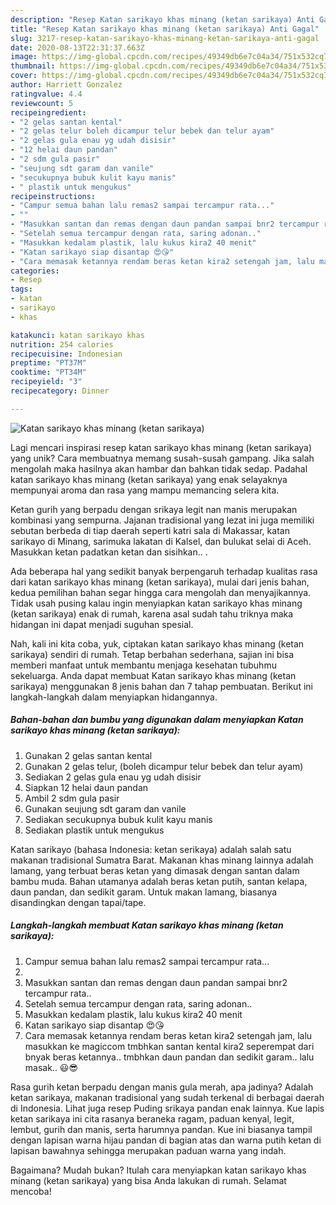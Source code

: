 ```yaml
---
description: "Resep Katan sarikayo khas minang (ketan sarikaya) Anti Gagal"
title: "Resep Katan sarikayo khas minang (ketan sarikaya) Anti Gagal"
slug: 3217-resep-katan-sarikayo-khas-minang-ketan-sarikaya-anti-gagal
date: 2020-08-13T22:31:37.663Z
image: https://img-global.cpcdn.com/recipes/49349db6e7c04a34/751x532cq70/katan-sarikayo-khas-minang-ketan-sarikaya-foto-resep-utama.jpg
thumbnail: https://img-global.cpcdn.com/recipes/49349db6e7c04a34/751x532cq70/katan-sarikayo-khas-minang-ketan-sarikaya-foto-resep-utama.jpg
cover: https://img-global.cpcdn.com/recipes/49349db6e7c04a34/751x532cq70/katan-sarikayo-khas-minang-ketan-sarikaya-foto-resep-utama.jpg
author: Harriett Gonzalez
ratingvalue: 4.4
reviewcount: 5
recipeingredient:
- "2 gelas santan kental"
- "2 gelas telur boleh dicampur telur bebek dan telur ayam"
- "2 gelas gula enau yg udah disisir"
- "12 helai daun pandan"
- "2 sdm gula pasir"
- "seujung sdt garam dan vanile"
- "secukupnya bubuk kulit kayu manis"
- " plastik untuk mengukus"
recipeinstructions:
- "Campur semua bahan lalu remas2 sampai tercampur rata..."
- ""
- "Masukkan santan dan remas dengan daun pandan sampai bnr2 tercampur rata.."
- "Setelah semua tercampur dengan rata, saring adonan.."
- "Masukkan kedalam plastik, lalu kukus kira2 40 menit"
- "Katan sarikayo siap disantap 😍😘"
- "Cara memasak ketannya rendam beras ketan kira2 setengah jam, lalu masukkan ke magiccom tmbhkan santan kental kira2 seperempat dari bnyak beras ketannya.. tmbhkan daun pandan dan sedikit garam.. lalu masak.. 😃😎"
categories:
- Resep
tags:
- katan
- sarikayo
- khas

katakunci: katan sarikayo khas 
nutrition: 254 calories
recipecuisine: Indonesian
preptime: "PT37M"
cooktime: "PT34M"
recipeyield: "3"
recipecategory: Dinner

---
```



![Katan sarikayo khas minang (ketan sarikaya)](https://img-global.cpcdn.com/recipes/49349db6e7c04a34/751x532cq70/katan-sarikayo-khas-minang-ketan-sarikaya-foto-resep-utama.jpg)

Lagi mencari inspirasi resep katan sarikayo khas minang (ketan sarikaya) yang unik? Cara membuatnya memang susah-susah gampang. Jika salah mengolah maka hasilnya akan hambar dan bahkan tidak sedap. Padahal katan sarikayo khas minang (ketan sarikaya) yang enak selayaknya mempunyai aroma dan rasa yang mampu memancing selera kita.

Ketan gurih yang berpadu dengan srikaya legit nan manis merupakan kombinasi yang sempurna. Jajanan tradisional yang lezat ini juga memiliki sebutan berbeda di tiap daerah seperti katri sala di Makassar, katan sarikayo di Minang, sarimuka lakatan di Kalsel, dan bulukat selai di Aceh. Masukkan ketan padatkan ketan dan sisihkan.. .

Ada beberapa hal yang sedikit banyak berpengaruh terhadap kualitas rasa dari katan sarikayo khas minang (ketan sarikaya), mulai dari jenis bahan, kedua pemilihan bahan segar hingga cara mengolah dan menyajikannya. Tidak usah pusing kalau ingin menyiapkan katan sarikayo khas minang (ketan sarikaya) enak di rumah, karena asal sudah tahu triknya maka hidangan ini dapat menjadi suguhan spesial.


Nah, kali ini kita coba, yuk, ciptakan katan sarikayo khas minang (ketan sarikaya) sendiri di rumah. Tetap berbahan sederhana, sajian ini bisa memberi manfaat untuk membantu menjaga kesehatan tubuhmu sekeluarga. Anda dapat membuat Katan sarikayo khas minang (ketan sarikaya) menggunakan 8 jenis bahan dan 7 tahap pembuatan. Berikut ini langkah-langkah dalam menyiapkan hidangannya.

<!--inarticleads1-->

##### Bahan-bahan dan bumbu yang digunakan dalam menyiapkan Katan sarikayo khas minang (ketan sarikaya):

1. Gunakan 2 gelas santan kental
1. Gunakan 2 gelas telur, (boleh dicampur telur bebek dan telur ayam)
1. Sediakan 2 gelas gula enau yg udah disisir
1. Siapkan 12 helai daun pandan
1. Ambil 2 sdm gula pasir
1. Gunakan seujung sdt garam dan vanile
1. Sediakan secukupnya bubuk kulit kayu manis
1. Sediakan  plastik untuk mengukus


Katan sarikayo (bahasa Indonesia: ketan serikaya) adalah salah satu makanan tradisional Sumatra Barat. Makanan khas minang lainnya adalah lamang, yang terbuat beras ketan yang dimasak dengan santan dalam bambu muda. Bahan utamanya adalah beras ketan putih, santan kelapa, daun pandan, dan sedikit garam. Untuk makan lamang, biasanya disandingkan dengan tapai/tape. 

<!--inarticleads2-->

##### Langkah-langkah membuat Katan sarikayo khas minang (ketan sarikaya):

1. Campur semua bahan lalu remas2 sampai tercampur rata...
1. 
1. Masukkan santan dan remas dengan daun pandan sampai bnr2 tercampur rata..
1. Setelah semua tercampur dengan rata, saring adonan..
1. Masukkan kedalam plastik, lalu kukus kira2 40 menit
1. Katan sarikayo siap disantap 😍😘
1. Cara memasak ketannya rendam beras ketan kira2 setengah jam, lalu masukkan ke magiccom tmbhkan santan kental kira2 seperempat dari bnyak beras ketannya.. tmbhkan daun pandan dan sedikit garam.. lalu masak.. 😃😎


Rasa gurih ketan berpadu dengan manis gula merah, apa jadinya? Adalah ketan sarikaya, makanan tradisional yang sudah terkenal di berbagai daerah di Indonesia. Lihat juga resep Puding srikaya pandan enak lainnya. Kue lapis ketan sarikaya ini cita rasanya beraneka ragam, paduan kenyal, legit, lembut, gurih dan manis, serta harumnya pandan. Kue ini biasanya tampil dengan lapisan warna hijau pandan di bagian atas dan warna putih ketan di lapisan bawahnya sehingga merupakan paduan warna yang indah. 

Bagaimana? Mudah bukan? Itulah cara menyiapkan katan sarikayo khas minang (ketan sarikaya) yang bisa Anda lakukan di rumah. Selamat mencoba!
